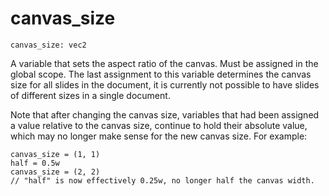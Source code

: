# canvas_size

    canvas_size: vec2

A variable that sets the aspect ratio of the canvas. Must be assigned in the
global scope. The last assignment to this variable determines the canvas size
for all slides in the document, it is currently not possible to have slides of
different sizes in a single document.

Note that after changing the canvas size, variables that had been assigned a
value relative to the canvas size, continue to hold their absolute value, which
may no longer make sense for the new canvas size. For example:

    canvas_size = (1, 1)
    half = 0.5w
    canvas_size = (2, 2)
    // "half" is now effectively 0.25w, no longer half the canvas width.
